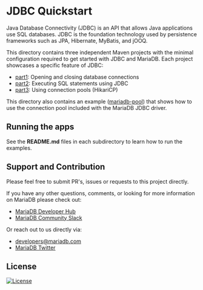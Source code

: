 # JDBC Quickstart

Java Database Connectivity (JDBC) is an API that allows Java applications
use SQL databases. JDBC is the foundation technology used by persistence
frameworks such as JPA, Hibernate, MyBatis, and jOOQ.

This directory contains three independent Maven projects with the minimal
configuration required to get started with JDBC and MariaDB. Each project
showcases a specific feature of JDBC:

- [part1](part1/): Opening and closing database connections
- [part2](part2/): Executing SQL statements using JDBC
- [part3](part3/): Using connection pools (HikariCP)

This directory also contains an example ([mariadb-pool](mariadb-pool/))
that shows how to use the connection pool included with the MariaDB JDBC
driver.

## Running the apps

See the **README.md** files in each subdirectory to learn how to run the
examples.

## Support and Contribution

Please feel free to submit PR's, issues or requests to this project
directly.

If you have any other questions, comments, or looking for more information
on MariaDB please check out:

* [MariaDB Developer Hub](https://mariadb.com/developers)
* [MariaDB Community Slack](https://r.mariadb.com/join-community-slack)

Or reach out to us directly via:

* [developers@mariadb.com](mailto:developers@mariadb.com)
* [MariaDB Twitter](https://twitter.com/mariadb)

## License <a name="license"></a>
[![License](https://img.shields.io/badge/License-MIT-blue.svg?style=plastic)](https://opensource.org/licenses/MIT)
